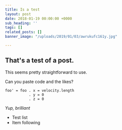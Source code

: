 ```yaml
---
title: Is a test
layout: post
date: 2018-01-19 00:00:00 +0000
sub_heading: ''
tags: []
related_posts: []
banner_image: "/uploads/2019/01/03/awrukufc161y.jpg"

---
```

## That's a test of a post.

This seems pretty straightforward to use.

Can you paste code and the likes?

    foo' = foo . x = velocity.length
               . y = 0
               . z = 0

_Yup, brilliant_

* Test list
* Item following
